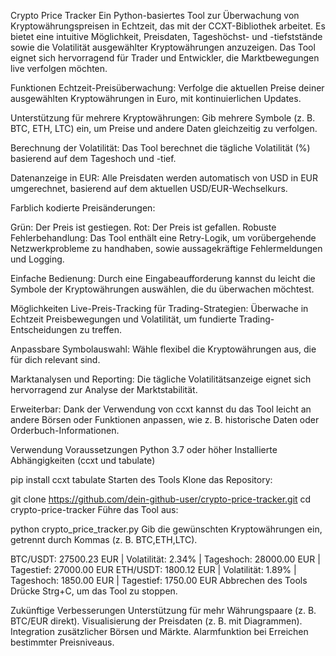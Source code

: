 Crypto Price Tracker
Ein Python-basiertes Tool zur Überwachung von Kryptowährungspreisen in Echtzeit, das mit der CCXT-Bibliothek arbeitet. Es bietet eine intuitive Möglichkeit, Preisdaten, Tageshöchst- und -tiefststände sowie die Volatilität ausgewählter Kryptowährungen anzuzeigen. Das Tool eignet sich hervorragend für Trader und Entwickler, die Marktbewegungen live verfolgen möchten.

Funktionen
Echtzeit-Preisüberwachung: Verfolge die aktuellen Preise deiner ausgewählten Kryptowährungen in Euro, mit kontinuierlichen Updates.

Unterstützung für mehrere Kryptowährungen: Gib mehrere Symbole (z. B. BTC, ETH, LTC) ein, um Preise und andere Daten gleichzeitig zu verfolgen.

Berechnung der Volatilität: Das Tool berechnet die tägliche Volatilität (%) basierend auf dem Tageshoch und -tief.

Datenanzeige in EUR: Alle Preisdaten werden automatisch von USD in EUR umgerechnet, basierend auf dem aktuellen USD/EUR-Wechselkurs.

Farblich kodierte Preisänderungen:

Grün: Der Preis ist gestiegen.
Rot: Der Preis ist gefallen.
Robuste Fehlerbehandlung: Das Tool enthält eine Retry-Logik, um vorübergehende Netzwerkprobleme zu handhaben, sowie aussagekräftige Fehlermeldungen und Logging.

Einfache Bedienung: Durch eine Eingabeaufforderung kannst du leicht die Symbole der Kryptowährungen auswählen, die du überwachen möchtest.

Möglichkeiten
Live-Preis-Tracking für Trading-Strategien: Überwache in Echtzeit Preisbewegungen und Volatilität, um fundierte Trading-Entscheidungen zu treffen.

Anpassbare Symbolauswahl: Wähle flexibel die Kryptowährungen aus, die für dich relevant sind.

Marktanalysen und Reporting: Die tägliche Volatilitätsanzeige eignet sich hervorragend zur Analyse der Marktstabilität.

Erweiterbar: Dank der Verwendung von ccxt kannst du das Tool leicht an andere Börsen oder Funktionen anpassen, wie z. B. historische Daten oder Orderbuch-Informationen.

Verwendung
Voraussetzungen
Python 3.7 oder höher
Installierte Abhängigkeiten (ccxt und tabulate)

pip install ccxt tabulate
Starten des Tools
Klone das Repository:


git clone https://github.com/dein-github-user/crypto-price-tracker.git
cd crypto-price-tracker
Führe das Tool aus:


python crypto_price_tracker.py
Gib die gewünschten Kryptowährungen ein, getrennt durch Kommas (z. B. BTC,ETH,LTC).


BTC/USDT: 27500.23 EUR | Volatilität: 2.34% | Tageshoch: 28000.00 EUR | Tagestief: 27000.00 EUR
ETH/USDT: 1800.12 EUR | Volatilität: 1.89% | Tageshoch: 1850.00 EUR | Tagestief: 1750.00 EUR
Abbrechen des Tools
Drücke Strg+C, um das Tool zu stoppen.

Zukünftige Verbesserungen
Unterstützung für mehr Währungspaare (z. B. BTC/EUR direkt).
Visualisierung der Preisdaten (z. B. mit Diagrammen).
Integration zusätzlicher Börsen und Märkte.
Alarmfunktion bei Erreichen bestimmter Preisniveaus.

